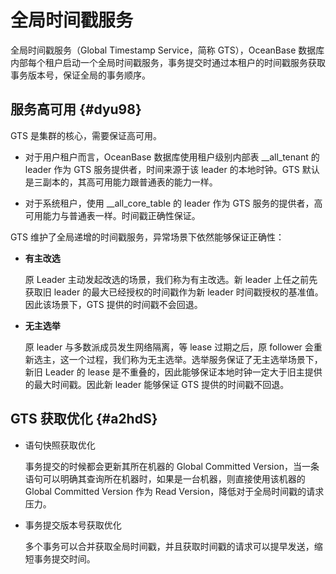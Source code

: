 全局时间戳服务 
============================



全局时间戳服务（Global Timestamp Service，简称 GTS），OceanBase 数据库内部每个租户启动一个全局时间戳服务，事务提交时通过本租户的时间戳服务获取事务版本号，保证全局的事务顺序。

服务高可用 {#dyu98}
--------------

GTS 是集群的核心，需要保证高可用。

* 对于用户租户而言，OceanBase 数据库使用租户级别内部表 __all_tenant 的 leader 作为 GTS 服务提供者，时间来源于该 leader 的本地时钟。GTS 默认是三副本的，其高可用能力跟普通表的能力一样。

  

* 对于系统租户，使用 __all_core_table 的 leader 作为 GTS 服务的提供者，高可用能力与普通表一样。时间戳正确性保证。

  




GTS 维护了全局递增的时间戳服务，异常场景下依然能够保证正确性：

* **有主改选** 

  原 Leader 主动发起改选的场景，我们称为有主改选。新 leader 上任之前先获取旧 leader 的最大已经授权的时间戳作为新 leader 时间戳授权的基准值。因此该场景下，GTS 提供的时间戳不会回退。
  




<!-- -->

* **无主选举** 

  原 leader 与多数派成员发生网络隔离，等 lease 过期之后，原 follower 会重新选主，这一个过程，我们称为无主选举。选举服务保证了无主选举场景下，新旧 Leader 的 lease 是不重叠的，因此能够保证本地时钟一定大于旧主提供的最大时间戳。因此新 leader 能够保证 GTS 提供的时间戳不回退。
  




GTS 获取优化 {#a2hdS}
-----------------

* 语句快照获取优化

  事务提交的时候都会更新其所在机器的 Global Committed Version，当一条语句可以明确其查询所在机器时，如果是一台机器，则直接使用该机器的 Global Committed Version 作为 Read Version，降低对于全局时间戳的请求压力。
  




<!-- -->

* 事务提交版本号获取优化

  多个事务可以合并获取全局时间戳，并且获取时间戳的请求可以提早发送，缩短事务提交时间。
  



